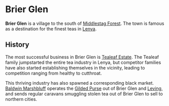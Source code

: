 # Brier Glen

**Brier Glen** is a village to the south of [Middlestag Forest](../../ch-1-welcome-to-mote/esterfell/lenya/middlestag-forest.md). The town is famous as a destination for the finest teas in [Lenya](../../ch-1-welcome-to-mote/esterfell/lenya/lenya.md).

## History

The most successful business in Brier Glen is [Tealeaf Estate](../../organizations/tealeaf-estate/tealeaf-estate.md). The Tealeaf family jumpstarted the entire tea industry in Lenya, but competitor families have also started establishing themselves in the vicinity, leading to competition ranging from healthy to cutthroat.

This thriving industry has also spawned a corresponding black market. [Baldwin Marshbluff](../../organizations/gilded-purse/members/baldwin-marshbluff.md) operates the [Gilded Purse](../../organizations/gilded-purse/gilded-purse.md) out of Brier Glen and [Leving](leving.md), and sends regular caravans smuggling stolen tea out of Brier Glen to sell to northern cities.

